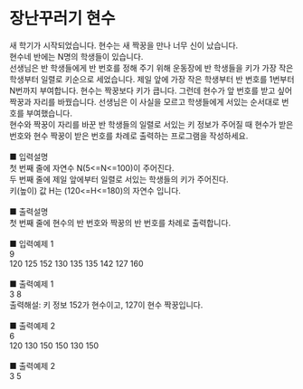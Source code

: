 # 장난꾸러기 현수
새 학기가 시작되었습니다. 현수는 새 짝꿍을 만나 너무 신이 났습니다.<br>
현수네 반에는 N명의 학생들이 있습니다.<br>
선생님은 반 학생들에게 반 번호를 정해 주기 위해 운동장에 반 학생들을 키가 가장 작은 학생부터 일렬로 키순으로 세었습니다. 제일 앞에 가장 작은 학생부터 반 번호를 1번부터 N번까지 부여합니다. 현수는 짝꿍보다 키가 큽니다. 그런데 현수가 앞 번호를 받고 싶어 짝꿍과 자리를 바꿨습니다. 선생님은 이 사실을 모르고 학생들에게 서있는 순서대로 번호를 부여했습니다.<br>
현수와 짝꿍이 자리를 바꾼 반 학생들의 일렬로 서있는 키 정보가 주어질 때 현수가 받은 번호와 현수 짝꿍이 받은 번호를 차례로 출력하는 프로그램을 작성하세요.<br>
<br>
■ 입력설명<br>
첫 번째 줄에 자연수 N(5<=N<=100)이 주어진다.<br>
두 번째 줄에 제일 앞에부터 일렬로 서있는 학생들의 키가 주어진다.<br>
키(높이) 값 H는 (120<=H<=180)의 자연수 입니다.<br>
<br>
■ 출력설명<br>
첫 번째 줄에 현수의 반 번호와 짝꿍의 반 번호를 차례로 출력합니다.<br>
<br>
■ 입력예제 1<br>
9<br>
120 125 152 130 135 135 142 127 160<br>
<br>
■ 출력예제 1<br>
3 8<br>
출력해설: 키 정보 152가 현수이고, 127이 현수 짝꿍입니다.<br>
<br>
■ 출력예제 2<br>
6<br>
120 130 150 150 130 150<br>
<br>
■ 출력예제 2<br>
3 5
